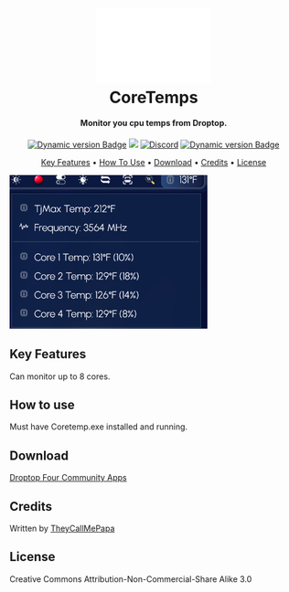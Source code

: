 <h1 align="center">
  <br>
  <a href="#"><img src="Images/PreviewImage.png" alt="Logo" width="200"></a>
  <br>
  CoreTemps
  <br>
</h1>

<h4 align="center">Monitor you cpu temps from Droptop.</h4>

<p align="center">
  <a href="https://droptopfour.com/community-apps"><img alt="Dynamic version Badge" src="https://img.shields.io/badge/dynamic/json?url=https%3A%2F%2Fraw.githubusercontent.com%2FDroptop-Four%2FGlobalData%2Fmain%2Fdata%2Fcommunity_apps%2Fcommunity_apps.json&query=%24.apps%5B%3F(%40.app.name%20%3D%3D%20'MacOS_About_Box')%5D.app.version&prefix=v&label=Version&color=43ff64"></a>
  <a href="https://droptopfour.com"><img src="https://img.shields.io/badge/Droptop%20Four%20Website-43ff64"></a>
  <a href="https://droptopfour.com/discord"><img alt="Discord" src="https://img.shields.io/discord/800124057923485728"></a>
  <!--img alt="GitHub all releases" src="https://img.shields.io/github/downloads/papa-boynton/MacOS_About_Box-TheyCallMePapa/total"-->
  <a href="https://droptopfour.com/community-apps"><img alt="Dynamic version Badge" src="https://img.shields.io/badge/dynamic/json?url=https%3A%2F%2Fraw.githubusercontent.com%2FDroptop-Four%2FGlobalData%2Fmain%2Fdata%2Fcommunity_apps%2Fcommunity_apps.json&query=%24.apps%5B%3F(%40.app.name%20%3D%3D%20'MacOS_About_Box')%5D.app.downloads&prefix=v&label=Downloads&color=43ff64"></a>
</p>

<p align="center">
  <a href="#key-features">Key Features</a> •
  <a href="#how-to-use">How To Use</a> •
  <a href="#download">Download</a> •
  <a href="#credits">Credits</a> •
  <a href="#license">License</a>
</p>

![screenshot](Images/Screenshot.png)

## Key Features
Can monitor up to 8 cores.

## How to use
Must have Coretemp.exe installed and running.

## Download
[Droptop Four Community Apps](https://droptopfour.com/community-apps/?id=96)

## Credits
Written by [TheyCallMePapa](https://github.com/papa-boynton)

## License
Creative Commons Attribution-Non-Commercial-Share Alike 3.0
